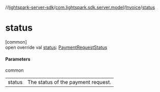 //[lightspark-server-sdk](../../../index.md)/[com.lightspark.sdk.server.model](../index.md)/[Invoice](index.md)/[status](status.md)

# status

[common]\
open override val [status](status.md): [PaymentRequestStatus](../-payment-request-status/index.md)

#### Parameters

common

| | |
|---|---|
| status | The status of the payment request. |
